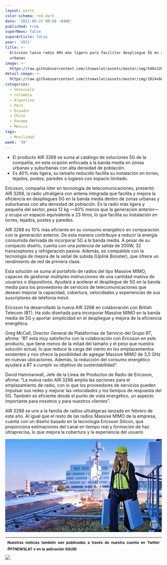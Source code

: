 ```yaml
---
layout: posts
color-schema: red-dark
date: '2021-09-27 09:58 -0400'
published: true
superNews: false
superArticle: false
year: '2021'
title: >-
  Ericsson lanza radio 40% más ligero para facilitar despliegue 5G en zonas
  urbanas
image: >-
  https://raw.githubusercontent.com/itnewslat/assets/master/img/540x320/Ingeniero-Telecom-p.jpg
detail-image: >-
  https://raw.githubusercontent.com/itnewslat/assets/master/img/1024x680/Ingeniero-Telecom-g.jpg
categories:
  - Venezuela
  - Colombia
  - Argentina
  - Perú
  - Ecuador
  - Chile
  - Panama
  - Mexico
tags:
  - Movilidad
week: '39'
---
```

- El producto AIR 3268 se suma al catálogo de soluciones 5G de la compañía, en esta ocasión enfocada a la banda media en zonas urbanas y suburbanas con alta densidad de población.
- Es 40% más ligera, su tamaño reducido facilita su instalación en torres, tejados, postes, paredes o lugares con espacio limitado.

Ericsson, compañía líder en tecnología de telecomunicaciones, presentó AIR 3268, la radio ultraligera con antena integrada que facilita y mejora la eficiencia en despliegues 5G en la banda media dentro de zonas urbanas y suburbanas con alta densidad de población. Es la radio más ligera y pequeña del sector, pesa 12 kg —40% menos que la generación anterior— y ocupa un espacio equivalente a 23 litros, lo que facilita su instalación en torres, tejados, postes y paredes.

AIR 3268 es 10% más eficiente en su consumo energético en comparación con la generación anterior. De esta manera contribuye a reducir la energía consumida derivada de incorporar 5G a la banda media. A pesar de su compacto diseño, cuenta con una potencia de salida de 200W, 32 transceptores y refrigeración pasiva. Además, es compatible con la tecnología de mejora de la señal de subida (Uplink Booster), que ofrece un rendimiento de red de primera clase.

Esta solución se suma al portafolio de radios del tipo Massive MIMO, capaces de gestionar múltiples instrucciones de una cantidad masiva de usuarios o dispositivos. Ayudará a acelerar el despliegue de 5G en la banda media para los proveedores de servicios de telecomunicaciones que desean mejorar la capacidad, cobertura, velocidades y experiencias de sus suscriptores de telefonía móvil.

Ericsson ha desarrollado la nueva AIR 3268 en colaboración con British Telecom (BT). Ha sido diseñada para incorporar Massive MIMO en la banda media de 5G y aportar simplicidad en el despliegue y mejora de la eficiencia energética.

Greg McCall, Director General de Plataformas de Servicio del Grupo BT, afirma: “BT está muy satisfecho con la colaboración con Ericsson en este producto, que tiene menos de la mitad del tamaño y el peso que nuestra solución actual, lo que reduce la carga del viento en los emplazamientos existentes y nos ofrece la posibilidad de agregar Massive MIMO de 3,5 GHz en nuevas ubicaciones. Además, la reducción del consumo energético ayudará a BT a cumplir su objetivo de sustentabilidad”.

David Hammarwall, Jefe de la Línea de Productos de Radio de Ericsson, afirma: “La nueva radio AIR 3268 amplía las opciones para el emplazamiento de radio, con lo que los proveedores de servicios pueden impulsar sus redes y mejorar las velocidades y los tiempos de respuesta del 5G. También es eficiente desde el punto de vista energético, un aspecto importante para nosotros y para nuestros clientes”.

AIR 3268 se une a la familia de radios ultraligeras lanzada en febrero de este año. Al igual que el resto de las radios Massive MIMO de la empresa, cuenta con un diseño basado en la tecnología Ericsson Silicon, que proporciona estimaciones del canal en tiempo real y formación de haz ultraprecisa, lo que mejora la cobertura y la experiencia del usuario

![](https://raw.githubusercontent.com/itnewslat/assets/master/img/540x320/Ingeniero-Telecom-p.jpg)

<table style="height: 42px;" width="569">
<tbody>
<tr>
<td style="text-align: justify;"><sub><strong>Nuestras noticias también son publicadas a través de nuestra cuenta en Twitter <a href="https://twitter.com/itnewslat?lang=es">@ITNEWSLAT</a> y en la aplicación <a href="https://squidapp.co/en/">SQUID</a></strong></sub></td>
</tr>
</tbody>
</table>

<img src="https://tracker.metricool.com/c3po.jpg?hash=56f88a41e39ab42c063cc51676587a04"/>